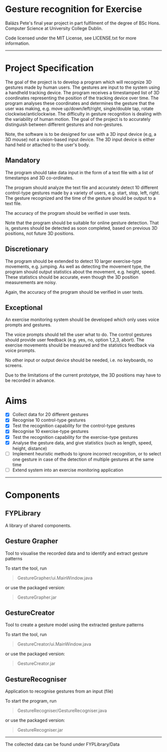 Gesture recognition for Exercise
=================

Balázs Pete's final year project in part fulfilment of the degree of BSc Hons. Computer Science at University College Dublin.


Code licensed under the MIT License, see LICENSE.txt for more information.

-----------------

Project Specification
=================

The goal of the project is to develop a program which will recognize 3D gestures made by human users. The gestures are input to the system using a handheld tracking device. The program receives a timestamped list of 3D coordinates representing the position of the tracking device over time. The program analyses these coordinates and determines the gesture that the user was making, e.g. move up/down/left/right, single/double tap, rotate clockwise/anticlockwise. The difficulty in gesture recognition is dealing with the variability of human motion. The goal of the project is to accurately distinguish between different gestures and non-gestures.

Note, the software is to be designed for use with a 3D input device (e.g, a 3D mouse) not a vision-based input device. The 3D input device is either hand held or attached to the user's body.

Mandatory
---------

The program should take data input in the form of a text file with a list of timestamps and 3D co-ordinates.

The program should analyze the text file and accurately detect 10 different control-type gestures made by a variety of users, e.g. start, stop, left, right. The gesture recognized and the time of the gesture should be output to a text file.

The accuracy of the program should be verified in user tests.

Note that the program should be suitable for online gesture detection. That is, gestures should be detected as soon completed, based on previous 3D positions, not future 3D positions. 

Discretionary
----------

The program should be extended to detect 10 larger exercise-type movements, e.g. jumping. As well as detecting the movement type, the program should output statistics about the movement, e.g. height, speed. These statistics should be accurate, even though the 3D position measurements are noisy.

Again, the accuracy of the program should be verified in user tests.

Exceptional
-----------
 
An exercise monitoring system should be developed which only uses voice prompts and gestures.

The voice prompts should tell the user what to do. The control gestures should provide user feedback (e.g. yes, no, option 1,2,3, abort). The exercise movements should be measured and the statistics feedback via voice prompts.

No other input or output device should be needed, i.e. no keyboards, no screens.

Due to the limitations of the current prototype, the 3D positions may have to be recorded in advance.

Aims
==========

- [x] Collect data for 20 different gestures
- [x] Recognise 10 control-type gestures
- [x] Test the recognition capability for the control-type gestures
- [x] Recognise 10 exercise-type gestures
- [x] Test the recognition capability for the exercise-type gestures
- [x] Analyse the gesture data, and give statistics (such as length, speed, height, distance)
- [ ] Implement heuristic methods to ignore incorrect recognition, or to select one gesture in case of the detection of multiple gestures at the same time
- [ ] Extend system into an exercise monitoring application

------------------------

Components
==========

FYPLibrary
----------

A library of shared components.


Gesture Grapher
----------

Tool to visualise the recorded data and to identify and extract gesture patterns

To start the tool, run
> GestureGrapher/ui.MainWindow.java

or use the packaged version:
> GestureGrapher.jar



GestureCreator
-----------

Tool to create a gesture model using the extracted gesture patterns

To start the tool, run
> GestureCreator/ui.MainWindow.java

or use the packaged version:
> GestureCreator.jar



GestureRecogniser
-----------

Application to recognise gestures from an input (file)

To start the program, run
> GestureRecogniser/GestureRecogniser.java

or use the packaged version:
> GestureRecogniser.jar


----

The collected data can be found under FYPLibrary/Data









